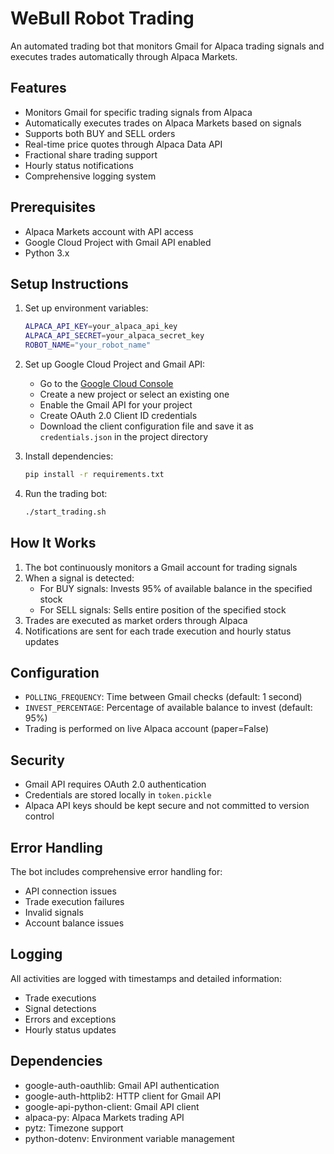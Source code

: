 # WeBull Robot Trading

An automated trading bot that monitors Gmail for Alpaca trading signals and executes trades automatically through Alpaca Markets.

## Features

- Monitors Gmail for specific trading signals from Alpaca
- Automatically executes trades on Alpaca Markets based on signals
- Supports both BUY and SELL orders
- Real-time price quotes through Alpaca Data API
- Fractional share trading support
- Hourly status notifications
- Comprehensive logging system

## Prerequisites

- Alpaca Markets account with API access
- Google Cloud Project with Gmail API enabled
- Python 3.x

## Setup Instructions

1. Set up environment variables:
   ```bash
   ALPACA_API_KEY=your_alpaca_api_key
   ALPACA_API_SECRET=your_alpaca_secret_key
   ROBOT_NAME="your_robot_name"
   ```

2. Set up Google Cloud Project and Gmail API:
   - Go to the [Google Cloud Console](https://console.cloud.google.com/)
   - Create a new project or select an existing one
   - Enable the Gmail API for your project
   - Create OAuth 2.0 Client ID credentials
   - Download the client configuration file and save it as `credentials.json` in the project directory

3. Install dependencies:
   ```bash
   pip install -r requirements.txt
   ```

4. Run the trading bot:
   ```bash
   ./start_trading.sh
   ```

## How It Works

1. The bot continuously monitors a Gmail account for trading signals
2. When a signal is detected:
   - For BUY signals: Invests 95% of available balance in the specified stock
   - For SELL signals: Sells entire position of the specified stock
3. Trades are executed as market orders through Alpaca
4. Notifications are sent for each trade execution and hourly status updates

## Configuration

- `POLLING_FREQUENCY`: Time between Gmail checks (default: 1 second)
- `INVEST_PERCENTAGE`: Percentage of available balance to invest (default: 95%)
- Trading is performed on live Alpaca account (paper=False)

## Security

- Gmail API requires OAuth 2.0 authentication
- Credentials are stored locally in `token.pickle`
- Alpaca API keys should be kept secure and not committed to version control

## Error Handling

The bot includes comprehensive error handling for:
- API connection issues
- Trade execution failures
- Invalid signals
- Account balance issues

## Logging

All activities are logged with timestamps and detailed information:
- Trade executions
- Signal detections
- Errors and exceptions
- Hourly status updates

## Dependencies

- google-auth-oauthlib: Gmail API authentication
- google-auth-httplib2: HTTP client for Gmail API
- google-api-python-client: Gmail API client
- alpaca-py: Alpaca Markets trading API
- pytz: Timezone support
- python-dotenv: Environment variable management
